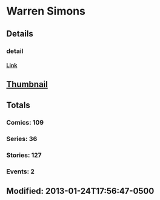 # Warren  Simons 
## Details
### detail
#### [Link](http://marvel.com/comics/creators/4593/warren_simons?utm_campaign=apiRef&utm_source=225578a89fc76f3d20fbffda5d17a88d)
## [Thumbnail](http://i.annihil.us/u/prod/marvel/i/mg/9/30/4bc46cf46a731.jpg)
## Totals
### Comics: 109
### Series: 36
### Stories: 127
### Events: 2
## Modified: 2013-01-24T17:56:47-0500